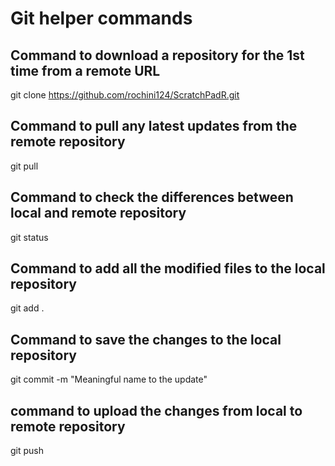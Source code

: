 # Git helper commands

## Command to download a repository for the 1st time from a remote URL
git clone https://github.com/rochini124/ScratchPadR.git

## Command to pull any latest updates from the remote repository
git pull

## Command to check the differences between local and remote repository
git status

## Command to add all the modified files to the local repository
git add .

## Command to save the changes to the local repository
git commit -m "Meaningful name to the update"

## command to upload the changes from local to remote repository
git push

